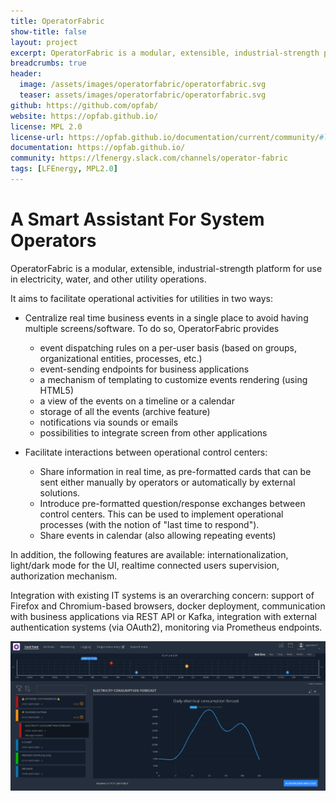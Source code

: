 ```yaml
---
title: OperatorFabric
show-title: false
layout: project
excerpt: OperatorFabric is a modular, extensible, industrial-strength platform for alarming and coordination processes.
breadcrumbs: true
header:
  image: /assets/images/operatorfabric/operatorfabric.svg
  teaser: assets/images/operatorfabric/operatorfabric.svg
github: https://github.com/opfab/
website: https://opfab.github.io/
license: MPL 2.0
license-url: https://opfab.github.io/documentation/current/community/#license_and_DCO
documentation: https://opfab.github.io/
community: https://lfenergy.slack.com/channels/operator-fabric
tags: [LFEnergy, MPL2.0]
---
```


# A Smart Assistant For System Operators

OperatorFabric is a modular, extensible, industrial-strength platform for use in electricity, water, and other utility operations.

It aims to facilitate operational activities for utilities in two ways:

- Centralize real time business events in a single place to avoid having multiple screens/software. To do so, OperatorFabric provides

  - event dispatching rules on a per-user basis (based on groups, organizational entities, processes, etc.)
  - event-sending endpoints for business applications
  - a mechanism of templating to customize events rendering (using HTML5)
  - a view of the events on a timeline or a calendar
  - storage of all the events (archive feature)
  - notifications via sounds or emails
  - possibilities to integrate screen from other applications

- Facilitate interactions between operational control centers:
  - Share information in real time, as pre-formatted cards that can be sent either manually by operators or automatically by external solutions.
  - Introduce pre-formatted question/response exchanges between control centers. This can be used to implement operational processes (with the notion of "last time to respond").
  - Share events in calendar (also allowing repeating events)

In addition, the following features are available: internationalization, light/dark mode for the UI, realtime connected users supervision, authorization mechanism.

Integration with existing IT systems is an overarching concern: support of Firefox and Chromium-based browsers, docker deployment, communication with business applications via REST API or Kafka, integration with external authentication systems (via OAuth2), monitoring via Prometheus endpoints.

![Feed screen layout](/assets/images/operatorfabric/feed_screenshot.png)
